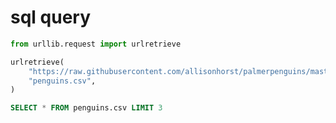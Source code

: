 # sql query


```python
from urllib.request import urlretrieve

urlretrieve(
    "https://raw.githubusercontent.com/allisonhorst/palmerpenguins/master/inst/extdata/penguins.csv",
    "penguins.csv",
)
```


```sql
SELECT * FROM penguins.csv LIMIT 3
```

